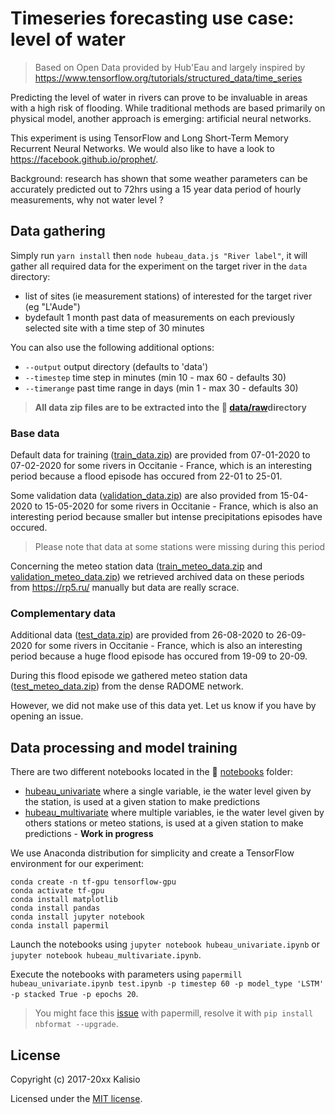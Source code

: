 # Timeseries forecasting use case: level of water

> Based on Open Data provided by Hub'Eau and largely inspired by https://www.tensorflow.org/tutorials/structured_data/time_series

Predicting the level of water in rivers can prove to be invaluable in areas with a high risk of flooding. While traditional methods are based primarily on physical model, another approach is emerging: artificial neural networks.

This experiment is using TensorFlow and Long Short-Term Memory Recurrent Neural Networks. We would also like to have a look to https://facebook.github.io/prophet/.

Background: research has shown that some weather parameters can be accurately predicted out to 72hrs using a 15 year data period of hourly measurements, why not water level ?

## Data gathering

Simply run `yarn install` then `node hubeau_data.js "River label"`, it will gather all required data for the experiment on the target river in the `data` directory:
* list of sites (ie measurement stations) of interested for the target river (eg "L'Aude")
* bydefault 1 month past data of measurements on each previously selected site with a time step of 30 minutes

You can also use the following additional options:
* `--output` output directory (defaults to 'data')
* `--timestep` time step in minutes (min 10 - max 60 - defaults 30)
* `--timerange` past time range in days (min 1 - max 30 - defaults 30)

> **All data zip files are to be extracted into the :open_file_folder: [data/raw](./data/raw)directory**

### Base data

Default data for training ([train_data.zip](./train_data.zip)) are provided from 07-01-2020 to 07-02-2020 for some rivers in Occitanie - France, which is an interesting period because a flood episode has occured from 22-01 to 25-01.

Some validation data ([validation_data.zip](./validation_data.zip)) are also provided from 15-04-2020 to 15-05-2020 for some rivers in Occitanie - France, which is also an interesting period because smaller but intense precipitations episodes have occured.

> Please note that data at some stations were missing during this period

Concerning the meteo station data ([train_meteo_data.zip](./train_meteo_data.zip) and [validation_meteo_data.zip](./validation_meteo_data.zip)) we retrieved archived data on these periods from https://rp5.ru/ manually but data are really scrace.

### Complementary data

Additional data ([test_data.zip](./test_data.zip)) are provided from 26-08-2020 to 26-09-2020 for some rivers in Occitanie - France, which is also an interesting period because a huge flood episode has occured from 19-09 to 20-09.

During this flood episode we gathered meteo station data ([test_meteo_data.zip](./test_meteo_data.zip)) from the dense RADOME network.

However, we did not make use of this data yet. Let us know if you have by opening an issue.

## Data processing and model training

There are two different notebooks located in the :open_file_folder: [notebooks](./notebooks) folder:
* [hubeau_univariate](./notebooks/hubeau_univariate.ipynb) where a single variable, ie the water level given by the station, is used at a given station to make predictions
* [hubeau_multivariate](./notebooks/hubeau_multivariate.ipynb) where multiple variables, ie the water level given by others stations or meteo stations, is used at a given station to make predictions - **Work in progress**

We use Anaconda distribution for simplicity and create a TensorFlow environment for our experiment:
```
conda create -n tf-gpu tensorflow-gpu
conda activate tf-gpu
conda install matplotlib
conda install pandas
conda install jupyter notebook
conda install papermil

```

Launch the notebooks using `jupyter notebook hubeau_univariate.ipynb` or `jupyter notebook hubeau_multivariate.ipynb`.

Execute the notebooks with parameters using `papermill hubeau_univariate.ipynb test.ipynb -p timestep 60 -p model_type 'LSTM' -p stacked True -p epochs 20`.

> You might face this [issue](https://github.com/nteract/papermill/issues/571) with papermill, resolve it with `pip install nbformat --upgrade`.

## License

Copyright (c) 2017-20xx Kalisio

Licensed under the [MIT license](LICENSE).
